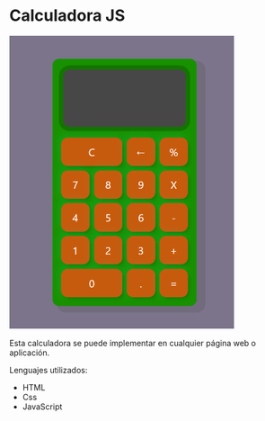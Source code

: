 # Calculadora JS

<img width="400" alt="Calculadora" src="img/fotocalculadora.png"/>

Esta calculadora se puede implementar en cualquier página web o aplicación.

Lenguajes utilizados:
- HTML
- Css
- JavaScript